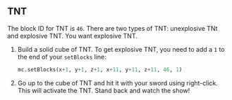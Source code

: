 ## TNT

The block ID for TNT is `46`. There are two types of TNT: unexplosive TNt and explosive TNT. You want explosive TNT.

1. Build a solid cube of TNT. To get explosive TNT, you need to add a `1` to the end of your `setBlocks` line:

    ```python
    mc.setBlocks(x+1, y+1, z+1, x+11, y+11, z+11, 46, 1)
    ```

1. Go up to the cube of TNT and hit it with your sword using right-click. This will activate the TNT. Stand back and watch the show!
